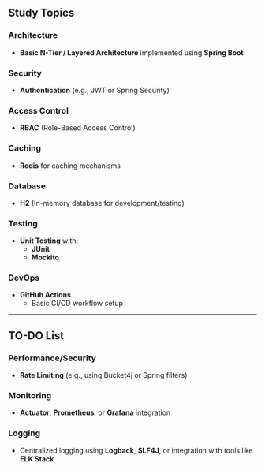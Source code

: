 ## Study Topics

### Architecture
- **Basic N-Tier / Layered Architecture** implemented using **Spring Boot**

### Security
- **Authentication** (e.g., JWT or Spring Security)

### Access Control
- **RBAC** (Role-Based Access Control)

### Caching
- **Redis** for caching mechanisms

### Database
- **H2** (In-memory database for development/testing)

### Testing
- **Unit Testing** with:
  - **JUnit**
  - **Mockito**

### DevOps
- **GitHub Actions**
  - Basic CI/CD workflow setup

---

## TO-DO List

### Performance/Security
- **Rate Limiting** (e.g., using Bucket4j or Spring filters)

### Monitoring
- **Actuator**, **Prometheus**, or **Grafana** integration

### Logging
- Centralized logging using **Logback**, **SLF4J**, or integration with tools like **ELK Stack**
